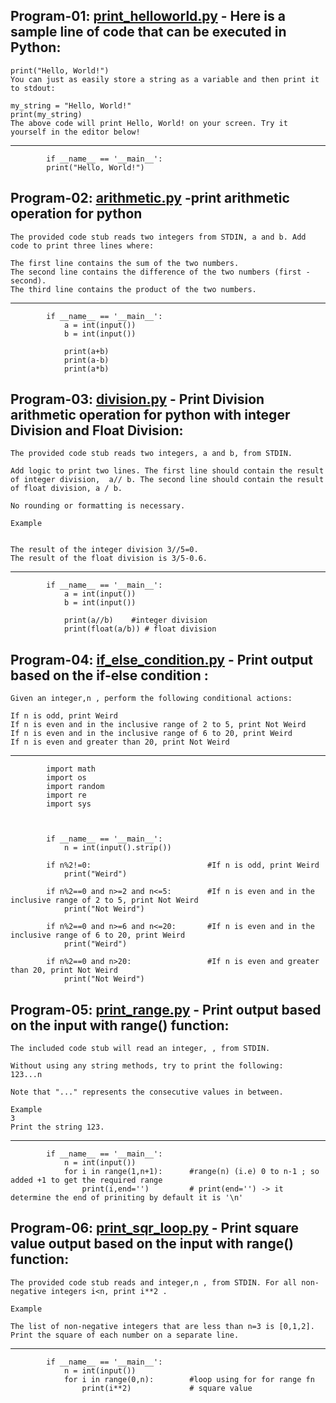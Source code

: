## Program-01: [print_helloworld.py](https://github.com/pknviki95/Python/tree/main/practices/hackerrank/Introduction/print_helloworld.py) - Here is a sample line of code that can be executed in Python:
    
    print("Hello, World!")
    You can just as easily store a string as a variable and then print it to stdout:

    my_string = "Hello, World!"
    print(my_string)
    The above code will print Hello, World! on your screen. Try it yourself in the editor below!
---------------------------------------------------------------------------------------------------

            if __name__ == '__main__':
            print("Hello, World!")
## Program-02: [arithmetic.py](https://github.com/pknviki95/Python/tree/main/practices/hackerrank/Introduction/arithmetic.py) -print arithmetic operation for python

    The provided code stub reads two integers from STDIN, a and b. Add code to print three lines where:

    The first line contains the sum of the two numbers.
    The second line contains the difference of the two numbers (first - second).
    The third line contains the product of the two numbers.


-----------------------------------------------------------------------------------------------------------------------

            if __name__ == '__main__':
                a = int(input())
                b = int(input())
                
                print(a+b)
                print(a-b)
                print(a*b)
## Program-03: [division.py](https://github.com/pknviki95/Python/tree/main/practices/hackerrank/Introduction/division.py) - Print Division arithmetic operation for python with integer Division and Float Division:
    
    The provided code stub reads two integers, a and b, from STDIN.

    Add logic to print two lines. The first line should contain the result of integer division,  a// b. The second line should contain the result of float division, a / b.

    No rounding or formatting is necessary.

    Example


    The result of the integer division 3//5=0.
    The result of the float division is 3/5-0.6.

-------------------------------------------------------------------------------------------------------------------------------------------

            if __name__ == '__main__':
                a = int(input())
                b = int(input())
                
                print(a//b)    #integer division
                print(float(a/b)) # float division
## Program-04: [if_else_condition.py](https://github.com/pknviki95/Python/tree/main/practices/hackerrank/Introduction/if_else_condition.py) - Print output based on the if-else condition :

    Given an integer,n , perform the following conditional actions:

    If n is odd, print Weird
    If n is even and in the inclusive range of 2 to 5, print Not Weird
    If n is even and in the inclusive range of 6 to 20, print Weird
    If n is even and greater than 20, print Not Weird
------------------------------------------------------------------------------------------------------------------------------------------------------

            import math
            import os
            import random
            import re
            import sys



            if __name__ == '__main__':
                n = int(input().strip())

            if n%2!=0:                          #If n is odd, print Weird
                print("Weird")

            if n%2==0 and n>=2 and n<=5:        #If n is even and in the inclusive range of 2 to 5, print Not Weird
                print("Not Weird")

            if n%2==0 and n>=6 and n<=20:       #If n is even and in the inclusive range of 6 to 20, print Weird
                print("Weird")
                
            if n%2==0 and n>20:                 #If n is even and greater than 20, print Not Weird
                print("Not Weird")
## Program-05: [print_range.py](https://github.com/pknviki95/Python/tree/main/practices/hackerrank/Introduction/print_range.py) - Print output based on the input with range() function:
    
    The included code stub will read an integer, , from STDIN.

    Without using any string methods, try to print the following:
    123...n

    Note that "..." represents the consecutive values in between.

    Example
    3
    Print the string 123.

--------------------------------------------------------------------------------------------------------------------------------------------

            if __name__ == '__main__':
                n = int(input())
                for i in range(1,n+1):      #range(n) (i.e) 0 to n-1 ; so added +1 to get the required range 
                    print(i,end='')         # print(end='') -> it determine the end of priniting by default it is '\n'

## Program-06: [print_sqr_loop.py](https://github.com/pknviki95/Python/tree/main/practices/hackerrank/Introduction/print_sqr_loop.py) - Print square value output based on the input with range() function:

    The provided code stub reads and integer,n , from STDIN. For all non-negative integers i<n, print i**2 .

    Example

    The list of non-negative integers that are less than n=3 is [0,1,2]. Print the square of each number on a separate line.
------------------------------------------------------------------------------------------------------------------------------------------------------

            if __name__ == '__main__':
                n = int(input())
                for i in range(0,n):        #loop using for for range fn
                    print(i**2)             # square value